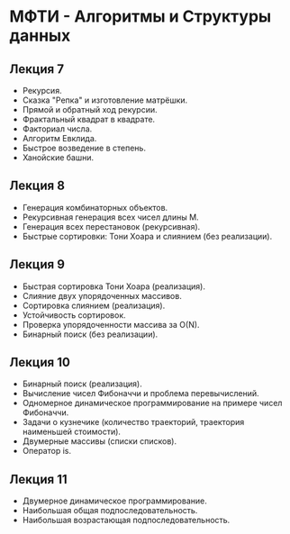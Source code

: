 # МФТИ - Алгоритмы и Структуры данных

## Лекция 7

- Рекурсия.
- Сказка "Репка" и изготовление матрёшки.
- Прямой и обратный ход рекурсии.
- Фрактальный квадрат в квадрате.
- Факториал числа.
- Алгоритм Евклида.
- Быстрое возведение в степень.
- Ханойские башни.

## Лекция 8

- Генерация комбинаторных объектов.
- Рекурсивная генерация всех чисел длины M.
- Генерация всех перестановок (рекурсивная).
- Быстрые сортировки: Тони Хоара и слиянием (без реализации).

## Лекция 9

- Быстрая сортировка Тони Хоара (реализация).
- Слияние двух упорядоченных массивов.
- Сортировка слиянием (реализация).
- Устойчивость сортировок.
- Проверка упорядоченности массива за O(N).
- Бинарный поиск (без реализации).

## Лекция 10

- Бинарный поиск (реализация).
- Вычисление чисел Фибоначчи и проблема перевычислений.
- Одномерное динамическое программирование на примере чисел Фибоначчи.
- Задачи о кузнечике (количество траекторий, траектория наименьшей стоимости).
- Двумерные массивы (списки списков).
- Оператор is.

## Лекция 11

- Двумерное динамическое программирование.
- Наибольшая общая подпоследовательность.
- Наибольшая возрастающая подпоследовательность.



